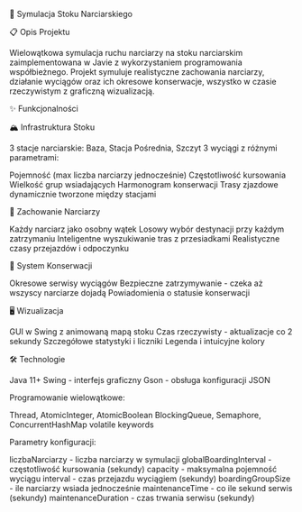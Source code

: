 🎿 Symulacja Stoku Narciarskiego

📋 Opis Projektu

Wielowątkowa symulacja ruchu narciarzy na stoku narciarskim zaimplementowana w Javie z wykorzystaniem programowania współbieżnego. Projekt symuluje realistyczne zachowania narciarzy, działanie wyciągów oraz ich okresowe konserwacje, wszystko w czasie rzeczywistym z graficzną wizualizacją.

✨ Funkcjonalności

🏔️ Infrastruktura Stoku

3 stacje narciarskie: Baza, Stacja Pośrednia, Szczyt
3 wyciągi z różnymi parametrami:

Pojemność (max liczba narciarzy jednocześnie)
  Częstotliwość kursowania
  Wielkość grup wsiadających
  Harmonogram konserwacji
Trasy zjazdowe dynamicznie tworzone między stacjami

👥 Zachowanie Narciarzy

Każdy narciarz jako osobny wątek
Losowy wybór destynacji przy każdym zatrzymaniu
Inteligentne wyszukiwanie tras z przesiadkami
Realistyczne czasy przejazdów i odpoczynku

🔧 System Konserwacji

Okresowe serwisy wyciągów
Bezpieczne zatrzymywanie - czeka aż wszyscy narciarze dojadą
Powiadomienia o statusie konserwacji

🖥️ Wizualizacja

GUI w Swing z animowaną mapą stoku
Czas rzeczywisty - aktualizacje co 2 sekundy
Szczegółowe statystyki i liczniki
Legenda i intuicyjne kolory

🛠️ Technologie

Java 11+
Swing - interfejs graficzny
Gson - obsługa konfiguracji JSON

Programowanie wielowątkowe:

Thread, AtomicInteger, AtomicBoolean
BlockingQueue, Semaphore, ConcurrentHashMap
volatile keywords

Parametry konfiguracji:

liczbaNarciarzy - liczba narciarzy w symulacji
globalBoardingInterval - częstotliwość kursowania (sekundy)
capacity - maksymalna pojemność wyciągu
interval - czas przejazdu wyciągiem (sekundy)
boardingGroupSize - ile narciarzy wsiada jednocześnie
maintenanceTime - co ile sekund serwis (sekundy)
maintenanceDuration - czas trwania serwisu (sekundy)
